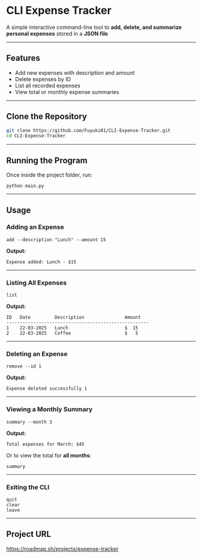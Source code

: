 # CLI Expense Tracker

A simple interactive command-line tool to **add, delete, and summarize personal expenses** stored in a **JSON file**

---

## Features

- Add new expenses with description and amount  
- Delete expenses by ID  
- List all recorded expenses  
- View total or monthly expense summaries 

---

## Clone the Repository

```bash
git clone https://github.com/Fuyuki01/CLI-Expense-Tracker.git
cd CLI-Expense-Tracker
```

---

## Running the Program

Once inside the project folder, run:

```
python main.py
```

---

## Usage

### Adding an Expense

```
add --description "Lunch" --amount 15
```

**Output:**
```
Expense added: Lunch - $15
```

---

### Listing All Expenses

```
list
```

**Output:**
```
ID   Date         Description               Amount
-----------------------------------------------------
1    22-03-2025   Lunch                     $  15
2    22-03-2025   Coffee                    $   5
```

---

### Deleting an Expense

```
remove --id 1
```

**Output:**
```
Expense deleted successfully 1
```

---

### Viewing a Monthly Summary

```
summary --month 3
```

**Output:**
```
Total expenses for March: $45
```

Or to view the total for **all months**:

```
summary
```

---

### Exiting the CLI

```
quit
clear
leave
```

---

## Project URL
https://roadmap.sh/projects/expense-tracker
